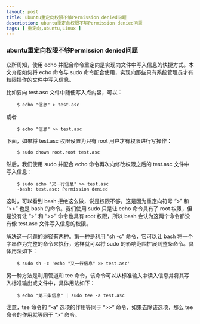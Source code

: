 ```yaml
---
layout: post
title: ubuntu重定向权限不够Permission denied问题
description: ubuntu重定向权限不够Permission denied问题
tags: [ 重定向,ubuntu,Linux ]
---
```


### ubuntu重定向权限不够Permission denied问题

众所周知，使用 echo 并配合命令重定向是实现向文件中写入信息的快捷方式。本文介绍如何将 echo 命令与 sudo 命令配合使用，实现向那些只有系统管理员才有权限操作的文件中写入信息。

比如要向 test.asc 文件中随便写入点内容，可以：

```
	$ echo "信息" > test.asc
```

或者

```
	$ echo "信息" >> test.asc
```

下面，如果将 test.asc 权限设置为只有 root 用户才有权限进行写操作：

```
	$ sudo chown root.root test.asc
```

然后，我们使用 sudo 并配合 echo 命令再次向修改权限之后的 test.asc 文件中写入信息：

```
	$ sudo echo "又一行信息" >> test.asc
	-bash: test.asc: Permission denied
```

这时，可以看到 bash 拒绝这么做，说是权限不够。这是因为重定向符号 “>” 和 “>>” 也是 bash 的命令。我们使用 sudo 只是让 echo 命令具有了 root 权限，但是没有让 “>” 和 “>>” 命令也具有 root 权限，所以 bash 会认为这两个命令都没有像 test.asc 文件写入信息的权限。

解决这一问题的途径有两种。第一种是利用 “sh -c” 命令，它可以让 bash 将一个字串作为完整的命令来执行，这样就可以将 sudo 的影响范围扩展到整条命令。具体用法如下：

```
	$ sudo sh -c 'echo "又一行信息" >> test.asc'
```

另一种方法是利用管道和 tee 命令，该命令可以从标准输入中读入信息并将其写入标准输出或文件中，具体用法如下：

```
	$ echo "第三条信息" | sudo tee -a test.asc
```

注意，tee 命令的 “-a” 选项的作用等同于 “>>” 命令，如果去除该选项，那么 tee 命令的作用就等同于 “>” 命令。



